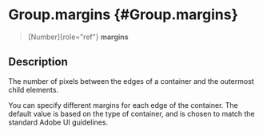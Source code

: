 Group.margins {#Group.margins}
=============

> [Number]{role="ref"} **margins**

Description
-----------

The number of pixels between the edges of a container and the outermost
child elements.

You can specify different margins for each edge of the container. The
default value is based on the type of container, and is chosen to match
the standard Adobe UI guidelines.
